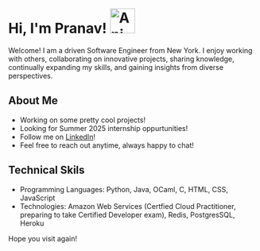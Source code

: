 # Hi, I'm Pranav! <img src="https://iam-weijie.github.io/wave/hand-emoji.svg" alt="Animated Emoji" width="50" height="50">

Welcome! I am a driven Software Engineer from New York. I enjoy working with others, collaborating on innovative projects, sharing knowledge, continually expanding my skills, and gaining insights from diverse perspectives.

## About Me

- Working on some pretty cool projects!
- Looking for Summer 2025 internship oppurtunities!
- Follow me on [LinkedIn](https://www.linkedin.com/in/pranav-jothivel/)!
- Feel free to reach out anytime, always happy to chat!

## Technical Skils

- Programming Languages: Python, Java, OCaml, C, HTML, CSS, JavaScript
- Technologies: Amazon Web Services (Certfied Cloud Practitioner, preparing to take Certified Developer exam), Redis, PostgresSQL, Heroku

Hope you visit again!

<!-- <br>
<br>

![Pranav's GitHub stats](https://github-readme-stats.vercel.app/api?username=pranavjothivel) -->